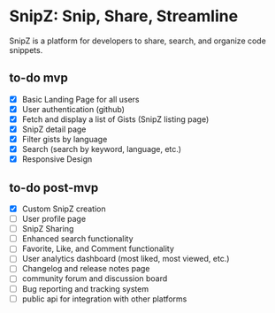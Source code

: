# SnipZ: Snip, Share, Streamline

SnipZ is a platform for developers to share, search, and organize code snippets.

## to-do mvp

- [x] Basic Landing Page for all users
- [x] User authentication (github)
- [x] Fetch and display a list of Gists (SnipZ listing page)
- [x] SnipZ detail page
- [x] Filter gists by language
- [x] Search (search by keyword, language, etc.)
- [x] Responsive Design

## to-do post-mvp

- [x] Custom SnipZ creation
- [ ] User profile page
- [ ] SnipZ Sharing
- [ ] Enhanced search functionality
- [ ] Favorite, Like, and Comment functionality
- [ ] User analytics dashboard (most liked, most viewed, etc.)
- [ ] Changelog and release notes page
- [ ] community forum and discussion board
- [ ] Bug reporting and tracking system
- [ ] public api for integration with other platforms
